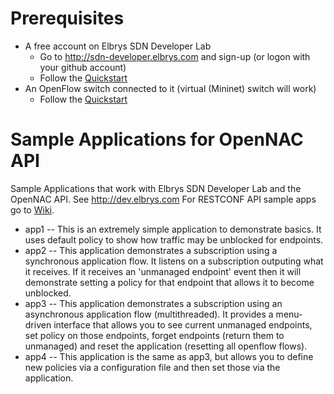 # Prerequisites
   - A free account on Elbrys SDN Developer Lab 
       - Go to http://sdn-developer.elbrys.com and sign-up (or logon with your github account)
       - Follow the [Quickstart](https://github.com/Elbrys/SDN-Developer-Lab/wiki)
   - An OpenFlow switch connected to it (virtual (Mininet) switch will work)
       - Follow the [Quickstart](https://github.com/Elbrys/SDN-Developer-Lab/wiki)

# Sample Applications for OpenNAC API
Sample Applications that work with Elbrys SDN Developer Lab and the OpenNAC API.  See http://dev.elbrys.com   For RESTCONF API sample apps go to [Wiki](https://github.com/Elbrys/SDN-Developer-Lab/wiki).

* app1 -- This is an extremely simple application to demonstrate basics.  It uses default policy to show how traffic may be unblocked for endpoints.
* app2 -- This application demonstrates a subscription using a synchronous application flow.  It listens on a subscription outputing what it receives.  If it receives an 'unmanaged endpoint' event then it will demonstrate setting a policy for that endpoint that allows it to become unblocked.
* app3 -- This application demonstrates a subscription  using an asynchronous application flow (multithreaded).  It provides a menu-driven interface that allows you to see current unmanaged endpoints, set policy on those endpoints, forget endpoints (return them to unmanaged) and reset the application (resetting all openflow flows).
* app4 -- This application is the same as app3, but allows you to define new policies via a configuration file and then set those via the application.
